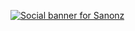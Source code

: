 <a href="https://timo.sh/?ref=github-header"><img alt="Social banner for Sanonz" src="https://github.com/timolins/timolins/raw/master/assets/header.svg"/></a>
